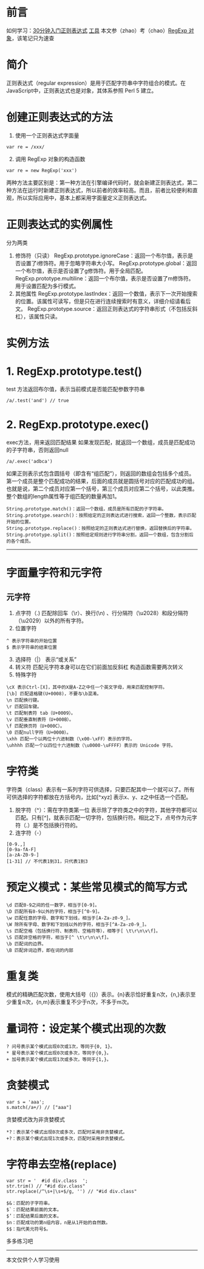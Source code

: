 # 前言
如何学习：[30分钟入门正则表达式](https://luke0922.gitbooks.io/learnregularexpressionin30minutes/content/chapter8.html)
[工具](https://www.regexpal.com/)
本文参（zhao）考（chao）[RegExp 对象](https://wangdoc.com/javascript/stdlib/regexp.html)，该笔记只为速查
# 简介
正则表达式（regular expression）是用于匹配字符串中字符组合的模式。在 JavaScript中，正则表达式也是对象，其体系参照 Perl 5 建立。
# 创建正则表达式的方法
1. 使用一个正则表达式字面量
```
var re = /xxx/
```
2. 调用 RegExp 对象的构造函数

```
var re = new RegExp('xxx')
```
两种方法主要区别是：第一种方法在引擎编译代码时，就会新建正则表达式，第二种方法在运行时新建正则表达式，所以前者的效率较高。而且，前者比较便利和直观，所以实际应用中，基本上都采用字面量定义正则表达式。
# 正则表达式的实例属性
分为两类
1. 修饰符（只读）
RegExp.prototype.ignoreCase：返回一个布尔值，表示是否设置了i修饰符。用于忽略字符串大小写。
RegExp.prototype.global：返回一个布尔值，表示是否设置了g修饰符。用于全局匹配。
RegExp.prototype.multiline：返回一个布尔值，表示是否设置了m修饰符。用于设置匹配为多行模式。
2. 其他属性
RegExp.prototype.lastIndex：返回一个数值，表示下一次开始搜索的位置。该属性可读写，但是只在进行连续搜索时有意义，详细介绍请看后文。
RegExp.prototype.source：返回正则表达式的字符串形式（不包括反斜杠），该属性只读。
# 实例方法
# 1. RegExp.prototype.test()
test 方法返回布尔值，表示当前模式是否能匹配参数字符串
```
/a/.test('and') // true
```
# 2. RegExp.prototype.exec()
exec方法，用来返回匹配结果
如果发现匹配，就返回一个数组，成员是匹配成功的子字符串，否则返回null
```
/a/.exec('adbca')
```
如果正则表示式包含圆括号（即含有“组匹配”），则返回的数组会包括多个成员。第一个成员是整个匹配成功的结果，后面的成员就是圆括号对应的匹配成功的组。也就是说，第二个成员对应第一个括号，第三个成员对应第二个括号，以此类推。整个数组的length属性等于组匹配的数量再加1。
```
String.prototype.match()：返回一个数组，成员是所有匹配的子字符串。
String.prototype.search()：按照给定的正则表达式进行搜索，返回一个整数，表示匹配开始的位置。
String.prototype.replace()：按照给定的正则表达式进行替换，返回替换后的字符串。
String.prototype.split()：按照给定规则进行字符串分割，返回一个数组，包含分割后的各个成员。
```
---
# 字面量字符和元字符
## 元字符
1. 点字符（.)
匹配除回车（\r）、换行(\n) 、行分隔符（\u2028）和段分隔符（\u2029）以外的所有字符。
2. 位置字符
```
^ 表示字符串的开始位置
$ 表示字符串的结束位置
```
3. 选择符（|）
表示“或关系”
4. 转义符
匹配元字符本身可以在它们前面加反斜杠
构造函数需要两次转义
5. 特殊字符
```
\cX 表示Ctrl-[X]，其中的X是A-Z之中任一个英文字母，用来匹配控制字符。
[\b] 匹配退格键(U+0008)，不要与\b混淆。
\n 匹配换行键。
\r 匹配回车键。
\t 匹配制表符 tab（U+0009）。
\v 匹配垂直制表符（U+000B）。
\f 匹配换页符（U+000C）。
\0 匹配null字符（U+0000）。
\xhh 匹配一个以两位十六进制数（\x00-\xFF）表示的字符。
\uhhhh 匹配一个以四位十六进制数（\u0000-\uFFFF）表示的 Unicode 字符。
```
# 字符类
字符类（class）表示有一系列字符可供选择，只要匹配其中一个就可以了。所有可供选择的字符都放在方括号内，比如[^xyz] 表示x、y、z之中任选一个匹配。
1. 脱字符（^）：需在字符类第一位
表示除了字符类之中的字符，其他字符都可以匹配。只有[^]，就表示匹配一切字符，包括换行符。相比之下，点号作为元字符（.）是不包括换行符的。
2. 连字符（-）
```
[0-9.,]
[0-9a-fA-F]
[a-zA-Z0-9-]
[1-31] // 不代表1到31，只代表1到3
```
# 预定义模式：某些常见模式的简写方式
```
\d 匹配0-9之间的任一数字，相当于[0-9]。
\D 匹配所有0-9以外的字符，相当于[^0-9]。
\w 匹配任意的字母、数字和下划线，相当于[A-Za-z0-9_]。
\W 除所有字母、数字和下划线以外的字符，相当于[^A-Za-z0-9_]。
\s 匹配空格（包括换行符、制表符、空格符等），相等于[ \t\r\n\v\f]。
\S 匹配非空格的字符，相当于[^ \t\r\n\v\f]。
\b 匹配词的边界。
\B 匹配非词边界，即在词的内部
```
# 重复类
模式的精确匹配次数，使用大括号（{}）表示。{n}表示恰好重复n次，{n,}表示至少重复n次，{n,m}表示重复不少于n次，不多于m次。
# 量词符：设定某个模式出现的次数
```
? 问号表示某个模式出现0次或1次，等同于{0, 1}。
* 星号表示某个模式出现0次或多次，等同于{0,}。
+ 加号表示某个模式出现1次或多次，等同于{1,}。
```
# 贪婪模式
```
var s = 'aaa';
s.match(/a+/) // ["aaa"]
```
贪婪模式改为非贪婪模式
```
*?：表示某个模式出现0次或多次，匹配时采用非贪婪模式。
+?：表示某个模式出现1次或多次，匹配时采用非贪婪模式。
```
# 字符串去空格(replace)
```
var str = '  #id div.class  ';
str.trim() // "#id div.class"
str.replace(/^\s+|\s+$/g, '') // "#id div.class"
```
```
$&：匹配的子字符串。
$`：匹配结果前面的文本。
$’：匹配结果后面的文本。
$n：匹配成功的第n组内容，n是从1开始的自然数。
$$：指代美元符号$。
```
多多练习吧

---
本文仅供个人学习使用
